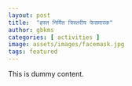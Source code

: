 ```yaml
---
layout: post
title:  "हस्त निर्मित त्रिस्तरीय फेसमास्क"
author: gbkms
categories: [ activities ]
image: assets/images/facemask.jpg
tags: featured
---
```

This is dummy content.
